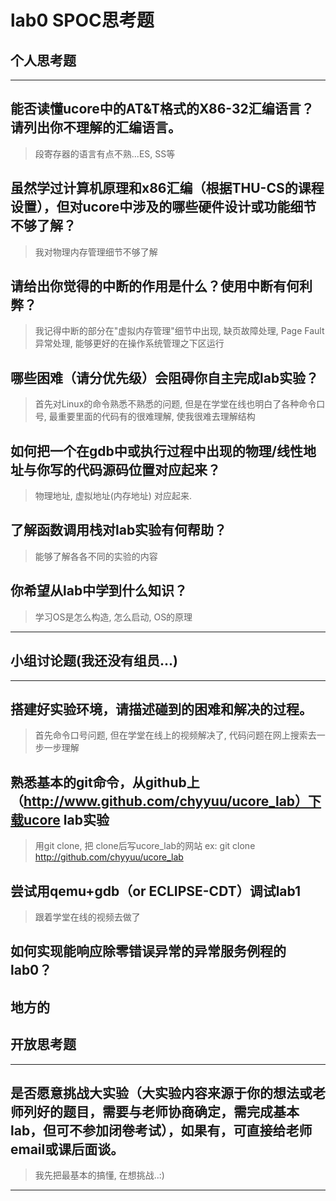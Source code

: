 # lab0 SPOC思考题

## 个人思考题

---

能否读懂ucore中的AT&T格式的X86-32汇编语言？请列出你不理解的汇编语言。
-

>   段寄存器的语言有点不熟...ES, SS等

虽然学过计算机原理和x86汇编（根据THU-CS的课程设置），但对ucore中涉及的哪些硬件设计或功能细节不够了解？
-  

>   我对物理内存管理细节不够了解

请给出你觉得的中断的作用是什么？使用中断有何利弊？
- 

>   我记得中断的部分在"虚拟内存管理"细节中出现, 缺页故障处理, Page Fault异常处理, 能够更好的在操作系统管理之下区运行

哪些困难（请分优先级）会阻碍你自主完成lab实验？
- 

>   首先对Linux的命令熟悉不熟悉的问题, 但是在学堂在线也明白了各种命令口号,
最重要里面的代码有的很难理解, 使我很难去理解结构

如何把一个在gdb中或执行过程中出现的物理/线性地址与你写的代码源码位置对应起来？
- 

> 物理地址, 虚拟地址(内存地址) 对应起来.

了解函数调用栈对lab实验有何帮助？
- 

>   能够了解各各不同的实验的内容

你希望从lab中学到什么知识？
- 

>   学习OS是怎么构造, 怎么启动, OS的原理

---
## 小组讨论题(我还没有组员...)


---

搭建好实验环境，请描述碰到的困难和解决的过程。
-   

> 首先命令口号问题, 但在学堂在线上的视频解决了, 代码问题在网上搜索去一步一步理解

熟悉基本的git命令，从github上（http://www.github.com/chyyuu/ucore_lab）下载ucore lab实验
-   

>  用git clone, 把 clone后写ucore_lab的网站
ex: git clone http://github.com/chyyuu/ucore_lab

尝试用qemu+gdb（or ECLIPSE-CDT）调试lab1
-  

> 跟着学堂在线的视频去做了

如何实现能响应除零错误异常的异常服务例程的lab0？
- 

>  
地方的
---

## 开放思考题

---

是否愿意挑战大实验（大实验内容来源于你的想法或老师列好的题目，需要与老师协商确定，需完成基本lab，但可不参加闭卷考试），如果有，可直接给老师email或课后面谈。
-  

>  我先把最基本的搞懂, 在想挑战..:)

---
